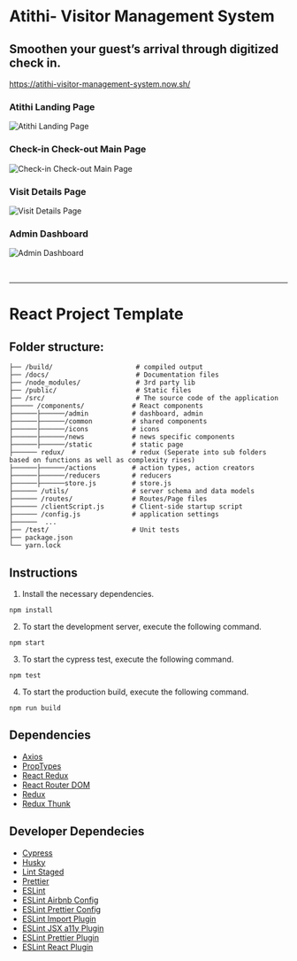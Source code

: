 # Atithi- Visitor Management System

## Smoothen your guest’s arrival through digitized check in.

https://atithi-visitor-management-system.now.sh/

### Atithi Landing Page
![Atithi Landing Page](https://user-images.githubusercontent.com/23414927/84551828-6dc4c600-ad2c-11ea-8158-515373c7cdc3.png)

### Check-in Check-out Main Page
![Check-in Check-out Main Page](https://user-images.githubusercontent.com/23414927/84552084-3b679880-ad2d-11ea-9b85-28dea5c5712f.png)

### Visit Details Page
![Visit Details Page](https://user-images.githubusercontent.com/23414927/84552112-5508e000-ad2d-11ea-9c55-373bee90b757.png)

### Admin Dashboard
![Admin Dashboard](https://user-images.githubusercontent.com/23414927/84552151-6ce06400-ad2d-11ea-9a41-83592fcc4336.png)



<br />
<hr />

# React Project Template

## Folder structure:

```
├── /build/                     # compiled output
├── /docs/                      # Documentation files
├── /node_modules/              # 3rd party lib
├── /public/                    # Static files 
├── /src/                       # The source code of the application
├───── /components/            # React components
├──────├──────/admin           # dashboard, admin
├──────├──────/common          # shared components
├──────├──────/icons           # icons
├──────├──────/news            # news specific components
├──────├──────/static          # static page
├────── redux/                 # redux (Seperate into sub folders based on functions as well as complexity rises)
├──────├──────/actions         # action types, action creators
├──────├──────/reducers        # reducers
├──────├──────store.js         # store.js
├────── /utils/                # server schema and data models
├────── /routes/               # Routes/Page files
├────── /clientScript.js       # Client-side startup script
├────── /config.js             # application settings
├──────  ...                   
├── /test/                     # Unit tests
├── package.json                
└── yarn.lock          
```

## Instructions

1. Install the necessary dependencies.

```
npm install
```

2. To start the development server, execute the following command.

```
npm start
```

3. To start the cypress test, execute the following command.

```
npm test
```

4. To start the production build, execute the following command.

```
npm run build
```

## Dependencies

- [Axios](https://github.com/axios/axios)
- [PropTypes](https://github.com/facebook/prop-types)
- [React Redux](https://github.com/reduxjs/react-redux)
- [React Router DOM](https://github.com/ReactTraining/react-router/tree/master/packages/react-router-dom)
- [Redux](https://github.com/reduxjs/redux)
- [Redux Thunk](https://github.com/reduxjs/redux-thunk)

## Developer Dependecies

- [Cypress](https://github.com/cypress-io/cypress)
- [Husky](https://github.com/typicode/husky)
- [Lint Staged](https://github.com/okonet/lint-staged)
- [Prettier](https://github.com/prettier/prettier)
- [ESLint](https://eslint.org/)
- [ESLint Airbnb Config](https://github.com/airbnb/javascript)
- [ESLint Prettier Config](https://github.com/prettier/eslint-config-prettier#readme)
- [ESLint Import Plugin](https://github.com/benmosher/eslint-plugin-import)
- [ESLint JSX a11y Plugin](https://github.com/evcohen/eslint-plugin-jsx-a11y#readme)
- [ESLint Prettier Plugin](https://github.com/prettier/eslint-plugin-prettier#readme)
- [ESLint React Plugin](https://github.com/yannickcr/eslint-plugin-react)
